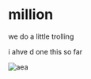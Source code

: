 # million

we do a little trolling

i ahve d one this so far

![aea](https://cdn.millionware.vip/3a2db36a-dda0-494c-94b5-2acdc88290ef.png)
